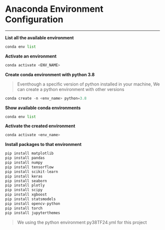 # Anaconda Environment Configuration

---

**List all the available environment**

```python
conda env list
```

**Activate an environment**

```python
conda activate <ENV_NAME>
```

<!-- Blockquote -->

**Create conda environment with python 3.8**

> Eventhough a specific version of python installed in your machine, We can create a python environment with other versions

```python
conda create -n <env_name> python=3.8
```

<!-- Blockquote -->

**Show available conda environments**

```python
conda env list
```

<!-- Blockquote -->

**Activate the created environment**

```python
conda activate <env_name>
```

<!-- Blockquote -->

**Install packages to that environment**

<!-- Code Block -->

```python
pip install matplotlib
pip install pandas
pip install numpy
pip install tensorflow
pip install scikit-learn
pip install keras
pip install seaborn
pip install plotly
pip install scipy
pip install xgboost
pip install statsmodels
pip install opencv-python
pip install torch
pip install jupyterthemes
```

> We using the python environment py38TF24.yml for this project